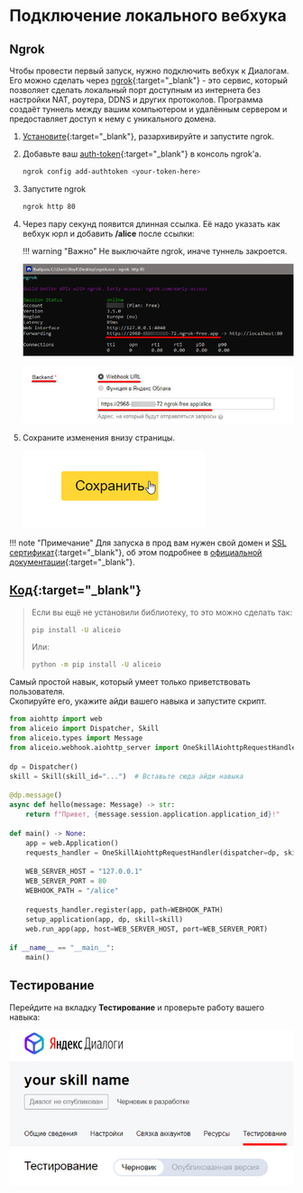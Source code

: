 # Подключение локального вебхука

## Ngrok

Чтобы провести первый запуск, нужно подключить вебхук к Диалогам. \
Его можно сделать через [ngrok](https://ngrok.com/){:target="_blank"} - это сервис, который позволяет сделать локальный порт доступным из интернета без настройки NAT, роутера, DDNS и других протоколов.
Программа создаёт туннель между вашим компьютером и удалённым сервером и предоставляет доступ к нему с уникального домена.

1. [Установите](https://dashboard.ngrok.com/get-started/setup){:target="_blank"}, разархивируйте и запустите ngrok.

2. Добавьте ваш [auth-token](https://dashboard.ngrok.com/get-started/your-authtoken){:target="_blank"} в консоль ngrok'а.
    ```bash
    ngrok config add-authtoken <your-token-here>
    ```

3. Запустите ngrok
    ```bash
    ngrok http 80
    ```

4. Через пару секунд появится длинная ссылка. Её надо указать как вебхук юрл и добавить **/alice** после ссылки:

    !!! warning "Важно"
        Не выключайте ngrok, иначе туннель закроется.

    ![ngrok.png](../_static/ngrok.png)

    ![skill-webhook-settings.png](../_static/skill-webhook-settings.png)

5. Сохраните изменения внизу страницы.

    ![save-settings.png](../_static/save-settings.png)


!!! note "Примечание"
    Для запуска в прод вам нужен свой домен и [SSL сертификат](https://wiki.yaboard.com/s/zc){:target="_blank"},
    об этом подробнее в [официальной документации](https://yandex.ru/dev/dialogs/alice/doc/deploy-overview.html){:target="_blank"}.


## [Код](https://github.com/K1rL3s/aliceio/blob/master/examples/fast_start.py){:target="_blank"}

> Если вы ещё не установили библиотеку, то это можно сделать так:
> ```bash
> pip install -U aliceio
> ```
> Или:
> ```bash
> python -m pip install -U aliceio
> ```

Самый простой навык, который умеет только приветствовать пользователя. \
Скопируйте его, укажите айди вашего навыка и запустите скрипт.

```python
from aiohttp import web
from aliceio import Dispatcher, Skill
from aliceio.types import Message
from aliceio.webhook.aiohttp_server import OneSkillAiohttpRequestHandler, setup_application

dp = Dispatcher()
skill = Skill(skill_id="...")  # Вставьте сюда айди навыка

@dp.message()
async def hello(message: Message) -> str:
    return f"Привет, {message.session.application.application_id}!"

def main() -> None:
    app = web.Application()
    requests_handler = OneSkillAiohttpRequestHandler(dispatcher=dp, skill=skill)

    WEB_SERVER_HOST = "127.0.0.1"
    WEB_SERVER_PORT = 80
    WEBHOOK_PATH = "/alice"

    requests_handler.register(app, path=WEBHOOK_PATH)
    setup_application(app, dp, skill=skill)
    web.run_app(app, host=WEB_SERVER_HOST, port=WEB_SERVER_PORT)

if __name__ == "__main__":
    main()
```

## Тестирование

Перейдите на вкладку **Тестирование** и проверьте работу вашего навыка:

![testing.png](../_static/testing.png)
